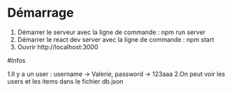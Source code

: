 # Démarrage

1. Démarrer le serveur avec la ligne de commande : npm run server
2. Démarrer le react dev server avec la ligne de commande : npm start
3. Ouvrir http://localhost:3000

#Infos

1.Il y a un user : username -> Valerie, password -> 123aaa
2.On peut voir les users et les items dans le fichier db.json
